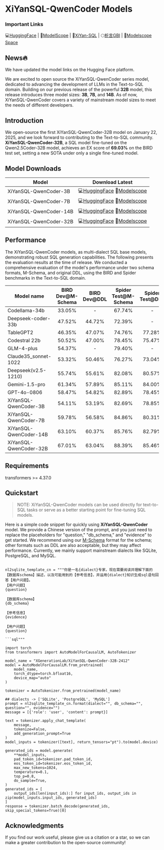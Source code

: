 #  XiYanSQL-QwenCoder Models

### Important Links

💻[HuggingFace](https://huggingface.co/collections/XGenerationLab/xiyansql-models-67c9844307b49f87436808fc) |
🤖[ModelScope](https://modelscope.cn/collections/XiYanSQL-Models-4483337b614241) |
📖[XiYan-SQL](https://github.com/XGenerationLab/XiYan-SQL) |
🌕[析言GBI](https://bailian.console.aliyun.com/xiyan) |
🤗[Modelscope Space](https://www.modelscope.cn/studios/XGenerationLab/XiYanSQL-QwenCoder-32B)


## News🔥
We have updated the model links on the Hugging Face platform.

We are excited to open source the XiYanSQL-QwenCoder series model, dedicated to advancing the development of LLMs in the Text-to-SQL domain. 
Building on our previous release of the powerful **32B** model, this release introduces three model sizes: **3B**, **7B**, and **14B**. As of now, XiYanSQL-QwenCoder covers a variety of mainstream model sizes to meet the needs of different developers.

## Introduction

We open-source the first XiYanSQL-QwenCoder-32B model on January 22, 2025, and we look forward to contributing to the Text-to-SQL community.
**XiYanSQL-QwenCoder-32B**, a SQL model fine-tuned on the Qwen2.5Coder-32B model, achieves an EX score of **69.03%** on the BIRD test set, setting a new SOTA under only a single fine-tuned model.


## Model Downloads


| **Model** | **Download Latest** |
|-----------|------------------|
|XiYanSQL-QwenCoder-3B  |💻[HuggingFace](https://huggingface.co/XGenerationLab/XiYanSQL-QwenCoder-3B-2502) 🤗[Modelscope](https://www.modelscope.cn/models/XGenerationLab/XiYanSQL-QwenCoder-3B-2502)|
|XiYanSQL-QwenCoder-7B  |💻[HuggingFace](https://huggingface.co/XGenerationLab/XiYanSQL-QwenCoder-7B-2502) 🤗[Modelscope](https://www.modelscope.cn/models/XGenerationLab/XiYanSQL-QwenCoder-7B-2502)|
|XiYanSQL-QwenCoder-14B |💻[HuggingFace](https://huggingface.co/XGenerationLab/XiYanSQL-QwenCoder-14B-2502) 🤗[Modelscope](https://www.modelscope.cn/models/XGenerationLab/XiYanSQL-QwenCoder-14B-2502)|
|XiYanSQL-QwenCoder-32B |💻[HuggingFace](https://huggingface.co/XGenerationLab/XiYanSQL-QwenCoder-32B-2412) 🤗[Modelscope](https://www.modelscope.cn/models/XGenerationLab/XiYanSQL-QwenCoder-32B-2412)|



## Performance
The XiYanSQL-QwenCoder models, as multi-dialect SQL base models, demonstrating robust SQL generation capabilities. The following presents the evaluation results at the time of release. We conducted a comprehensive evaluation of the model's performance under two schema formats, M-Schema, and original DDL, using the BIRD and Spider benchmarks in the Text-to-SQL domain.

| Model name|BIRD Dev@M-Schema |BIRD Dev@DDL|Spider Test@M-Schema|Spider Test@DDL|
|-----------|:------------------:|:---------------:|:-------------------:|:---------------:|
|Codellama-34b              | 33.05%     | -          | 67.74%      | -           |
|Deepseek-coder-33b         | 47.52%     | 44.72%     | 72.39%      | -           |
|TableGPT2                  | 46.35%     | 47.07%     | 74.76%      | 77.28%      |
|Codestral 22b              | 50.52%     | 47.00%     | 78.45%      | 75.47%      |
|GLM-4-plus                 | 54.37%     | -          | 79.40%      | -           |
|Claude35_sonnet-1022       | 53.32%     | 50.46%     | 76.27%      | 73.04%      |
|Deepseek(v2.5-1210)        | 55.74%     | 55.61%     | 82.08%      | 80.57%      |
|Gemini-1.5-pro             | 61.34%     | 57.89%     | 85.11%      | 84.00%      |
|GPT-4o-0806                | 58.47%     | 54.82%     | 82.89%      | 78.45%      |
|XiYanSQL-QwenCoder-3B      | 54.11%     | 53.19%     | 82.69%      | 78.85%      |
|XiYanSQL-QwenCoder-7B      | 59.78%     | 56.58%     | 84.86%      | 80.31%      |
|XiYanSQL-QwenCoder-14B     | 63.10%     | 60.37%     | 85.76%      | 82.79%      |
|XiYanSQL-QwenCoder-32B     | 67.01%     | 63.04%     | 88.39%      | 85.46%      |



## Requirements

transformers >= 4.37.0

## Quickstart

> NOTE: XiYanSQL-QwenCoder models can be used directly for text-to-SQL tasks or serve as a better starting point for fine-tuning SQL models.


Here is a simple code snippet for quickly using **XiYanSQL-QwenCoder** model. We provide a Chinese version of the prompt, and you just need to replace the placeholders for "question," "db_schema," and "evidence" to get started. We recommend using our [M-Schema](https://github.com/XGenerationLab/M-Schema) format for the schema; other formats such as DDL are also acceptable, but they may affect performance.
Currently, we mainly support mainstream dialects like SQLite, PostgreSQL, and MySQL.

```

nl2sqlite_template_cn = """你是一名{dialect}专家，现在需要阅读并理解下面的【数据库schema】描述，以及可能用到的【参考信息】，并运用{dialect}知识生成sql语句回答【用户问题】。
【用户问题】
{question}

【数据库schema】
{db_schema}

【参考信息】
{evidence}

【用户问题】
{question}

```sql"""

import torch
from transformers import AutoModelForCausalLM, AutoTokenizer

model_name = "XGenerationLab/XiYanSQL-QwenCoder-32B-2412"
model = AutoModelForCausalLM.from_pretrained(
    model_name,
    torch_dtype=torch.bfloat16,
    device_map="auto"
)

tokenizer = AutoTokenizer.from_pretrained(model_name)

## dialects -> ['SQLite', 'PostgreSQL', 'MySQL']
prompt = nl2sqlite_template_cn.format(dialect="", db_schema="", question="", evidence="")
message = [{'role': 'user', 'content': prompt}]

text = tokenizer.apply_chat_template(
    message,
    tokenize=False,
    add_generation_prompt=True
)
model_inputs = tokenizer([text], return_tensors="pt").to(model.device)

generated_ids = model.generate(
    **model_inputs,
    pad_token_id=tokenizer.pad_token_id,
    eos_token_id=tokenizer.eos_token_id,
    max_new_tokens=1024,
    temperature=0.1,
    top_p=0.8,
    do_sample=True,
)
generated_ids = [
    output_ids[len(input_ids):] for input_ids, output_ids in zip(model_inputs.input_ids, generated_ids)
]
response = tokenizer.batch_decode(generated_ids, skip_special_tokens=True)[0]

```



## Acknowledgments
If you find our work useful, please give us a citation or a star, so we can make a greater contribution to the open-source community!











